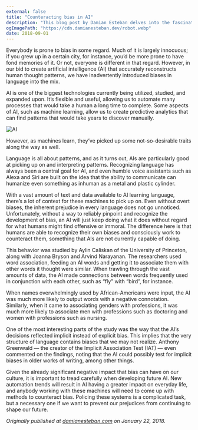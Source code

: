```yaml
---
external: false
title: "Counteracting bias in AI"
description: "This blog post by Damian Esteban delves into the fascinating yet concerning issue of inherent biases being unconsciously integrated into artificial intelligence (AI) systems. Analyzing the nature of machine learning, the article highlights how AI, by learning language and patterns, inadvertently picks up human prejudices. It discusses an intriguing study by researchers from Princeton University that revealed implicit bias in AI's word associations. The post warns of the significant impact these biases can have on our society and underscores the need for strategies to counteract bias in the future development of AI. A must-read for anyone interested in the ethical implications of AI and machine learning."
ogImagePath: "https://cdn.damianesteban.dev/robot.webp"
date: 2018-09-01
---
```


Everybody is prone to bias in some regard. Much of it is largely innocuous; if you grew up in a certain city, for instance, you’d be more prone to have fond memories of it. Or not, everyone is different in that regard. However, in our bid to create artificial intelligence (AI) that accurately reconstructs human thought patterns, we have inadvertently introduced biases in language into the mix.

AI is one of the biggest technologies currently being utilized, studied, and expanded upon. It’s flexible and useful, allowing us to automate many processes that would take a human a long time to complete. Some aspects of AI, such as machine learning, allow us to create predictive analytics that can find patterns that would take years to discover manually.

![AI](https://cdn.damianesteban.dev/robot.webp)

However, as machines learn, they’ve picked up some not-so-desirable traits along the way as well.

Language is all about patterns, and as it turns out, AIs are particularly good at picking up on and interpreting patterns. Recognizing language has always been a central goal for AI, and even humble voice assistants such as Alexa and Siri are built on the idea that the ability to communicate can humanize even something as inhuman as a metal and plastic cylinder.

With a vast amount of text and data available to AI learning language, there’s a lot of context for these machines to pick up on. Even without overt biases, the inherent prejudice in every language does not go unnoticed. Unfortunately, without a way to reliably pinpoint and recognize the development of bias, an AI will just keep doing what it does without regard for what humans might find offensive or immoral. The difference here is that humans are able to recognize their own biases and consciously work to counteract them, something that AIs are not currently capable of doing.

This behavior was studied by Aylin Caliskan of the University of Princeton, along with Joanna Bryson and Arvind Narayanan. The researchers used word association, feeding an AI words and getting it to associate them with other words it thought were similar. When trawling through the vast amounts of data, the AI made connections between words frequently used in conjunction with each other, such as “fly” with “bird”, for instance.

When names overwhelmingly used by African-Americans were input, the AI was much more likely to output words with a negative connotation. Similarly, when it came to associating genders with professions, it was much more likely to associate men with professions such as doctoring and women with professions such as nursing.

One of the most interesting parts of the study was the way that the AI’s decisions reflected implicit instead of explicit bias. This implies that the very structure of language contains biases that we may not realize. Anthony Greenwald — the creator of the Implicit Association Test (IAT) — even commented on the findings, noting that the AI could possibly test for implicit biases in older works of writing, among other things.

Given the already significant negative impact that bias can have on our culture, it is important to tread carefully when developing future AI. New automation trends will result in AI having a greater impact on everyday life, and anybody working with these machines will need to come up with methods to counteract bias. Policing these systems is a complicated task, but a necessary one if we want to prevent our prejudices from continuing to shape our future.

*Originally published at [damianesteban.com](http://damianesteban.com/counteracting-bias-in-ai/) on January 22, 2018.*